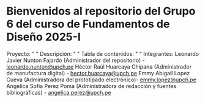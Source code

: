 ﻿# Bienvenidos al repositorio del Grupo 6 del curso de Fundamentos de Diseño 2025-I
Proyecto: " "
Descripción: " "
Tabla de contenidos: " "
Integrantes:
Leonardo Javier Nunton Fajardo (Administrador del repositorio) - leonardo.nunton@upch.pe
Héctor Raúl Huarcaya Chipana (Administrador de manufactura digital) - hector.huarcaya@upch.pe
Emmy Abigail Lopez Cueva (Administradora del prototipado electrónico)- emmy.lopez@upch.pe
Angelica Sofia Perez Poma (Administradora de redacción y fuentes bibliográficas) - angelica.perez@upch.pe